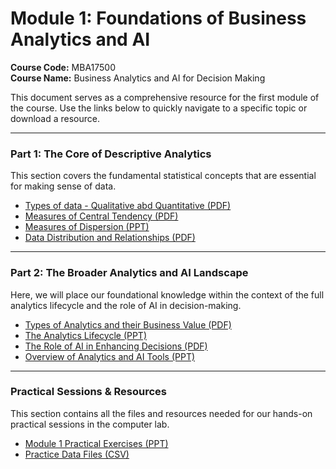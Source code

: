 
# Module 1: Foundations of Business Analytics and AI

**Course Code:** MBA17500  
**Course Name:** Business Analytics and AI for Decision Making

This document serves as a comprehensive resource for the first module of the course. Use the links below to quickly navigate to a specific topic or download a resource.

---

### Part 1: The Core of Descriptive Analytics

This section covers the fundamental statistical concepts that are essential for making sense of data.

- [Types of data - Qualitative abd Quantitative (PDF)](docs/Types_of_Data.pdf)
- [Measures of Central Tendency (PDF)](docs/central_tendency.pdf)
- [Measures of Dispersion (PPT)](docs/dispersion.ppt)
- [Data Distribution and Relationships (PDF)](docs/distribution_and_relationships.pdf)

---

### Part 2: The Broader Analytics and AI Landscape

Here, we will place our foundational knowledge within the context of the full analytics lifecycle and the role of AI in decision-making.

- [Types of Analytics and their Business Value (PDF)](docs/types_of_analytics.pdf)
- [The Analytics Lifecycle (PPT)](docs/analytics_lifecycle.ppt)
- [The Role of AI in Enhancing Decisions (PDF)](docs/ai_in_decisions.pdf)
- [Overview of Analytics and AI Tools (PPT)](docs/analytics_ai_tools.ppt)

---

### Practical Sessions & Resources

This section contains all the files and resources needed for our hands-on practical sessions in the computer lab.

- [Module 1 Practical Exercises (PPT)](docs/practical_exercises.ppt)
- [Practice Data Files (CSV)](docs/practice_data.csv)

